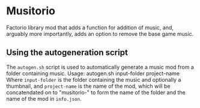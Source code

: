 # Musitorio
Factorio library mod that adds a function for addition of music, and, arguably
more importantly, adds an option to remove the base game music.

## Using the autogeneration script
The `autogen.sh` script is used to automatically generate a music mod from a
folder containing music.
Usage:
    autogen.sh input-folder project-name
Where `input-folder` is the folder containing the music and optionally a
thumbnail, and `project-name` is the name of the mod, which will be
concatendated on to "musitorio-" to form the name of the folder and the name of
the mod in `info.json`.
